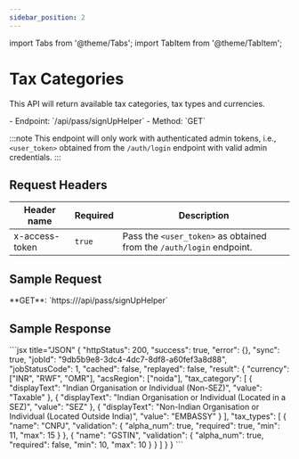 ```yaml
---
sidebar_position: 2
---
```

import Tabs from '@theme/Tabs';
import TabItem from '@theme/TabItem';

# Tax Categories

This API will return available tax categories, tax types and currencies.

<div className="custom-block-peach">
- Endpoint: `/api/pass/signUpHelper` 
- Method: `GET`
</div>

:::note
This endpoint will only work with authenticated admin tokens, i.e., `<user_token>` obtained from the `/auth/login` endpoint with valid admin credentials.
:::
## Request Headers

| Header name    | Required | Description                                                          |
| -------------- | -------- | -------------------------------------------------------------------- |
| x-access-token | `true`   | Pass the `<user_token>` as obtained from the `/auth/login` endpoint. |

## Sample Request
<div className="custom-block-green">
 **GET**: `https://<api_url>/api/pass/signUpHelper`
</div>

## Sample Response
<Tabs>
    <TabItem value="ResponseJSON" label="Response JSON">
      ```jsx title="JSON"
{
   "httpStatus": 200,
   "success": true,
   "error": {},
   "sync": true,
   "jobId": "9db5b9e8-3dc4-4dc7-8df8-a60fef3a8d88",
   "jobStatusCode": 1,
   "cached": false,
   "replayed": false,
   "result": {
       "currency": ["INR", "RWF", "OMR"],
       "acsRegion": ["noida"],
       "tax_category": [
           {
               "displayText": "Indian Organisation or Individual (Non-SEZ)",
               "value": "Taxable"
           },
           {
               "displayText": "Indian Organisation or Individual (Located in a SEZ)",
               "value": "SEZ"
           },
           {
               "displayText": "Non-Indian Organisation or Individual (Located Outside India)",
               "value": "EMBASSY"
           }
       ],
       "tax_types": [
           {
               "name": "CNPJ",
               "validation": {
                   "alpha_num": true,
                   "required": true,
                   "min": 11,
                   "max": 15
               }
           },
           {
               "name": "GSTIN",
               "validation": {
                   "alpha_num": true,
                   "required": false,
                   "min": 10,
                   "max": 10
               }
           }
       ]
   }
}
```
</TabItem>
</Tabs>





